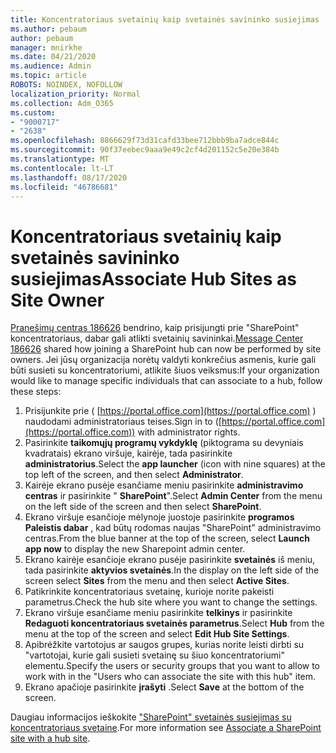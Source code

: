 ```yaml
---
title: Koncentratoriaus svetainių kaip svetainės savininko susiejimas
ms.author: pebaum
author: pebaum
manager: mnirkhe
ms.date: 04/21/2020
ms.audience: Admin
ms.topic: article
ROBOTS: NOINDEX, NOFOLLOW
localization_priority: Normal
ms.collection: Adm_O365
ms.custom:
- "9000717"
- "2638"
ms.openlocfilehash: 8866629f73d31cafd33bee712bbb9ba7adce844c
ms.sourcegitcommit: 90f37eebec9aaa9e49c2cf4d201152c5e20e384b
ms.translationtype: MT
ms.contentlocale: lt-LT
ms.lasthandoff: 08/17/2020
ms.locfileid: "46786681"
---
```

# <a name="associate-hub-sites-as-site-owner"></a><span data-ttu-id="85256-102">Koncentratoriaus svetainių kaip svetainės savininko susiejimas</span><span class="sxs-lookup"><span data-stu-id="85256-102">Associate Hub Sites as Site Owner</span></span>

<span data-ttu-id="85256-103">[Pranešimų centras 186626](https://admin.microsoft.com/Adminportal/Home?source=applauncher#/MessageCenter?id=MC186626) bendrino, kaip prisijungti prie "SharePoint" koncentratoriaus, dabar gali atlikti svetainių savininkai.</span><span class="sxs-lookup"><span data-stu-id="85256-103">[Message Center 186626](https://admin.microsoft.com/Adminportal/Home?source=applauncher#/MessageCenter?id=MC186626) shared how joining a SharePoint hub can now be performed by site owners.</span></span> <span data-ttu-id="85256-104">Jei jūsų organizacija norėtų valdyti konkrečius asmenis, kurie gali būti susieti su koncentratoriumi, atlikite šiuos veiksmus:</span><span class="sxs-lookup"><span data-stu-id="85256-104">If your organization would like to manage specific individuals that can associate to a hub, follow these steps:</span></span> 

1. <span data-ttu-id="85256-105">Prisijunkite prie ( [https://portal.office.com](https://portal.office.com) ) naudodami administratoriaus teises.</span><span class="sxs-lookup"><span data-stu-id="85256-105">Sign in to ([https://portal.office.com](https://portal.office.com)) with administrator rights.</span></span>
2. <span data-ttu-id="85256-106">Pasirinkite **taikomųjų programų vykdyklę** (piktograma su devyniais kvadratais) ekrano viršuje, kairėje, tada pasirinkite **administratorius**.</span><span class="sxs-lookup"><span data-stu-id="85256-106">Select the **app launcher** (icon with nine squares) at the top left of the screen, and then select **Administrator**.</span></span>
3. <span data-ttu-id="85256-107">Kairėje ekrano pusėje esančiame meniu pasirinkite **administravimo centras** ir pasirinkite " **SharePoint**".</span><span class="sxs-lookup"><span data-stu-id="85256-107">Select **Admin Center** from the menu on the left side of the screen and then select **SharePoint**.</span></span>
4. <span data-ttu-id="85256-108">Ekrano viršuje esančioje mėlynoje juostoje pasirinkite **programos Paleistis dabar** , kad būtų rodomas naujas "SharePoint" administravimo centras.</span><span class="sxs-lookup"><span data-stu-id="85256-108">From the blue banner at the top of the screen, select **Launch app now** to display the new Sharepoint admin center.</span></span>
5. <span data-ttu-id="85256-109">Ekrano kairėje esančioje ekrano pusėje pasirinkite **svetainės** iš meniu, tada pasirinkite **aktyvios svetainės**.</span><span class="sxs-lookup"><span data-stu-id="85256-109">In the display on the left side of the screen select **Sites** from the menu and then select **Active Sites**.</span></span>
6. <span data-ttu-id="85256-110">Patikrinkite koncentratoriaus svetainę, kurioje norite pakeisti parametrus.</span><span class="sxs-lookup"><span data-stu-id="85256-110">Check the hub site where you want to change the settings.</span></span>
7. <span data-ttu-id="85256-111">Ekrano viršuje esančiame meniu pasirinkite **telkinys** ir pasirinkite **Redaguoti koncentratoriaus svetainės parametrus**.</span><span class="sxs-lookup"><span data-stu-id="85256-111">Select **Hub** from the menu at the top of the screen and select **Edit Hub Site Settings**.</span></span>
8. <span data-ttu-id="85256-112">Apibrėžkite vartotojus ar saugos grupes, kurias norite leisti dirbti su "vartotojai, kurie gali susieti svetainę su šiuo koncentratoriumi" elementu.</span><span class="sxs-lookup"><span data-stu-id="85256-112">Specify the users or security groups that you want to allow to work with in the "Users who can associate the site with this hub" item.</span></span>
9. <span data-ttu-id="85256-113">Ekrano apačioje pasirinkite **įrašyti** .</span><span class="sxs-lookup"><span data-stu-id="85256-113">Select **Save** at the bottom of the screen.</span></span>

<span data-ttu-id="85256-114">Daugiau informacijos ieškokite ["SharePoint" svetainės susiejimas su koncentratoriaus svetaine](https://support.office.com/article/associate-a-sharepoint-site-with-a-hub-site-ae0009fd-af04-4d3d-917d-88edb43efc05).</span><span class="sxs-lookup"><span data-stu-id="85256-114">For more information see [Associate a SharePoint site with a hub site](https://support.office.com/article/associate-a-sharepoint-site-with-a-hub-site-ae0009fd-af04-4d3d-917d-88edb43efc05).</span></span> 